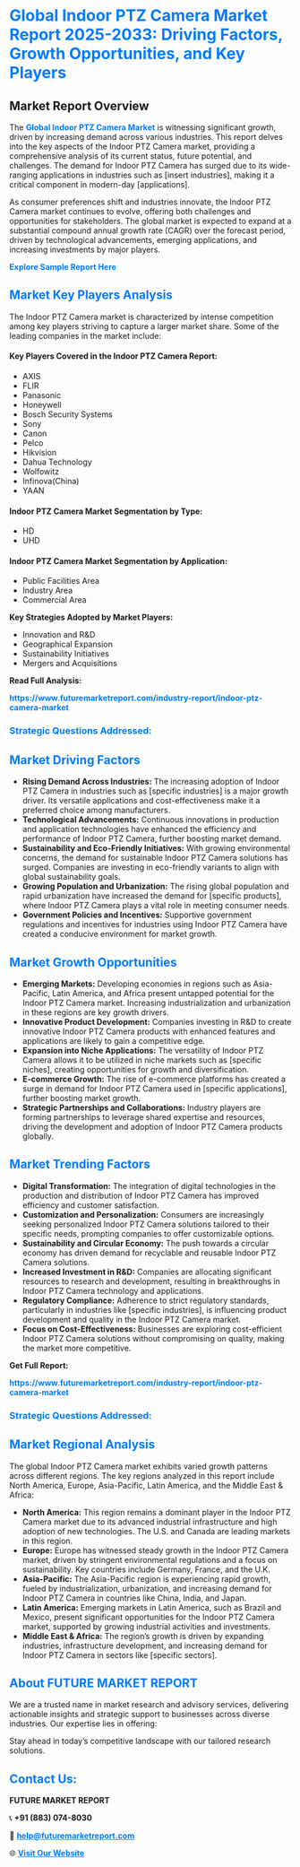 <h1 style="color: #007BFF;">Global Indoor PTZ Camera Market Report 2025-2033: Driving Factors, Growth Opportunities, and Key Players</h1>

<section id="overview">
<h2>Market Report Overview</h2>
<p>The <a href="https://www.futuremarketreport.com/industry-report/indoor-ptz-camera-market" style="color: #007BFF; text-decoration: none;"><strong>Global Indoor PTZ Camera Market</strong></a> is witnessing significant growth, driven by increasing demand across various industries. This report delves into the key aspects of the Indoor PTZ Camera market, providing a comprehensive analysis of its current status, future potential, and challenges. The demand for Indoor PTZ Camera has surged due to its wide-ranging applications in industries such as [insert industries], making it a critical component in modern-day [applications].</p>
<p>As consumer preferences shift and industries innovate, the Indoor PTZ Camera market continues to evolve, offering both challenges and opportunities for stakeholders. The global market is expected to expand at a substantial compound annual growth rate (CAGR) over the forecast period, driven by technological advancements, emerging applications, and increasing investments by major players.</p>
</section>

<section id="overview">
<p><a href="https://www.futuremarketreport.com/request-sample/reportId=40738" style="color: #007BFF; text-decoration: none;"><strong>Explore Sample Report Here</strong></a></p>
</section>

<section id="key-players">
<h2 style="color: #007BFF;">Market Key Players Analysis</h2>
<p>The Indoor PTZ Camera market is characterized by intense competition among key players striving to capture a larger market share. Some of the leading companies in the market include:</p>
<h4>Key Players Covered in the Indoor PTZ Camera Report:</h4>
<ul><li>AXIS</li><li>FLIR</li><li>Panasonic</li><li>Honeywell</li><li>Bosch Security Systems</li><li>Sony</li><li>Canon</li><li>Pelco</li><li>Hikvision</li><li>Dahua Technology</li><li>Wolfowitz</li><li>Infinova(China)</li><li>YAAN</li></ul>
<h4>Indoor PTZ Camera Market Segmentation by Type:</h4>
<ul><li>HD</li><li>UHD</li></ul>

<h4>Indoor PTZ Camera Market Segmentation by Application:</h4>
<ul><li>Public Facilities Area</li><li>Industry Area</li><li>Commercial Area</li></ul>
<p><strong>Key Strategies Adopted by Market Players:</strong></p>
<ul>
<li>Innovation and R&D</li>
<li>Geographical Expansion</li>
<li>Sustainability Initiatives</li>
<li>Mergers and Acquisitions</li>
</ul>
</section>

<section>
<p><strong>Read Full Analysis: </strong></p><a href="https://www.futuremarketreport.com/industry-report/indoor-ptz-camera-market" style="color: #007BFF; text-decoration: none;"><strong>https://www.futuremarketreport.com/industry-report/indoor-ptz-camera-market</strong></a>
<h3 style="color: #007BFF;">Strategic Questions Addressed:</h3>
</section>

<section id="driving-factors">
<h2 style="color: #007BFF;">Market Driving Factors</h2>
<ul>
<li><strong>Rising Demand Across Industries:</strong> The increasing adoption of Indoor PTZ Camera in industries such as [specific industries] is a major growth driver. Its versatile applications and cost-effectiveness make it a preferred choice among manufacturers.</li>
<li><strong>Technological Advancements:</strong> Continuous innovations in production and application technologies have enhanced the efficiency and performance of Indoor PTZ Camera, further boosting market demand.</li>
<li><strong>Sustainability and Eco-Friendly Initiatives:</strong> With growing environmental concerns, the demand for sustainable Indoor PTZ Camera solutions has surged. Companies are investing in eco-friendly variants to align with global sustainability goals.</li>
<li><strong>Growing Population and Urbanization:</strong> The rising global population and rapid urbanization have increased the demand for [specific products], where Indoor PTZ Camera plays a vital role in meeting consumer needs.</li>
<li><strong>Government Policies and Incentives:</strong> Supportive government regulations and incentives for industries using Indoor PTZ Camera have created a conducive environment for market growth.</li>
</ul>
</section>

<section id="growth-opportunities">
<h2 style="color: #007BFF;">Market Growth Opportunities</h2>
<ul>
<li><strong>Emerging Markets:</strong> Developing economies in regions such as Asia-Pacific, Latin America, and Africa present untapped potential for the Indoor PTZ Camera market. Increasing industrialization and urbanization in these regions are key growth drivers.</li>
<li><strong>Innovative Product Development:</strong> Companies investing in R&D to create innovative Indoor PTZ Camera products with enhanced features and applications are likely to gain a competitive edge.</li>
<li><strong>Expansion into Niche Applications:</strong> The versatility of Indoor PTZ Camera allows it to be utilized in niche markets such as [specific niches], creating opportunities for growth and diversification.</li>
<li><strong>E-commerce Growth:</strong> The rise of e-commerce platforms has created a surge in demand for Indoor PTZ Camera used in [specific applications], further boosting market growth.</li>
<li><strong>Strategic Partnerships and Collaborations:</strong> Industry players are forming partnerships to leverage shared expertise and resources, driving the development and adoption of Indoor PTZ Camera products globally.</li>
</ul>
</section>

<section id="trending-factors">
<h2 style="color: #007BFF;">Market Trending Factors</h2>
<ul>
<li><strong>Digital Transformation:</strong> The integration of digital technologies in the production and distribution of Indoor PTZ Camera has improved efficiency and customer satisfaction.</li>
<li><strong>Customization and Personalization:</strong> Consumers are increasingly seeking personalized Indoor PTZ Camera solutions tailored to their specific needs, prompting companies to offer customizable options.</li>
<li><strong>Sustainability and Circular Economy:</strong> The push towards a circular economy has driven demand for recyclable and reusable Indoor PTZ Camera solutions.</li>
<li><strong>Increased Investment in R&D:</strong> Companies are allocating significant resources to research and development, resulting in breakthroughs in Indoor PTZ Camera technology and applications.</li>
<li><strong>Regulatory Compliance:</strong> Adherence to strict regulatory standards, particularly in industries like [specific industries], is influencing product development and quality in the Indoor PTZ Camera market.</li>
<li><strong>Focus on Cost-Effectiveness:</strong> Businesses are exploring cost-efficient Indoor PTZ Camera solutions without compromising on quality, making the market more competitive.</li>
</ul>
</section>

<section>
<p><strong>Get Full Report: </strong></p><a href="https://www.futuremarketreport.com/industry-report/indoor-ptz-camera-market" style="color: #007BFF; text-decoration: none;"><strong>https://www.futuremarketreport.com/industry-report/indoor-ptz-camera-market</strong></a>
<h3 style="color: #007BFF;">Strategic Questions Addressed:</h3>
</section>


<section id="regional-analysis">
<h2 style="color: #007BFF;">Market Regional Analysis</h2>
<p>The global Indoor PTZ Camera market exhibits varied growth patterns across different regions. The key regions analyzed in this report include North America, Europe, Asia-Pacific, Latin America, and the Middle East & Africa:</p>
<ul>
<li><strong>North America:</strong> This region remains a dominant player in the Indoor PTZ Camera market due to its advanced industrial infrastructure and high adoption of new technologies. The U.S. and Canada are leading markets in this region.</li>
<li><strong>Europe:</strong> Europe has witnessed steady growth in the Indoor PTZ Camera market, driven by stringent environmental regulations and a focus on sustainability. Key countries include Germany, France, and the U.K.</li>
<li><strong>Asia-Pacific:</strong> The Asia-Pacific region is experiencing rapid growth, fueled by industrialization, urbanization, and increasing demand for Indoor PTZ Camera in countries like China, India, and Japan.</li>
<li><strong>Latin America:</strong> Emerging markets in Latin America, such as Brazil and Mexico, present significant opportunities for the Indoor PTZ Camera market, supported by growing industrial activities and investments.</li>
<li><strong>Middle East & Africa:</strong> The region’s growth is driven by expanding industries, infrastructure development, and increasing demand for Indoor PTZ Camera in sectors like [specific sectors].</li>
</ul>
</section>

<footer>
<h2 style="color: #007BFF;">About FUTURE MARKET REPORT</h2>
<p>We are a trusted name in market research and advisory services, delivering actionable insights and strategic support to businesses across diverse industries. Our expertise lies in offering:</p>

<p>Stay ahead in today’s competitive landscape with our tailored research solutions.</p>

<h2 style="color: #007BFF;">Contact Us:</h2>
<p><strong>FUTURE MARKET REPORT</strong></p>
<p>📞 <strong>+91 (883) 074-8030</strong></p>
<p>📧 <strong><a href="mailto:help@futuremarketreport.com" style="color: #007BFF;">help@futuremarketreport.com</a></strong></p>
<p>🌐 <strong><a href="https://www.futuremarketreport.com/" style="color: #007BFF;">Visit Our Website</a></strong></p>
</footer>
